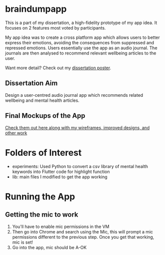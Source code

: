 # braindumpapp

This is a part of my dissertation, a high-fidelity prototype of my app idea. It focuses on 2 features most voted by participants.

My app idea was to create a cross platform app which allows users to better express their emotions, avoiding the consequences from suppressed and repressed emotions. Users essentially use the app as an audio journal. The journals are then analysed to recommend relevant wellbeing articles to the user. 

Want more detail? Check out my [dissertation poster](https://www.behance.net/gallery/142374585/Some-of-my-work/modules/804366911).

## Dissertation Aim
Design a user-centred audio journal app which recommends related wellbeing and mental health articles.

## Final Mockups of the App
[Check them out here along with my wireframes, improved designs, and other work](https://www.behance.net/gallery/142374585/Some-of-my-work)

# Folders of Interest
- experiments: Used Python to convert a csv library of mental health keywords into Flutter code for highlight function
- lib: main files I modified to get the app working

# Running the App

## Getting the mic to work
1. You'll have to enable mic permissions in the VM
2. Then go into Chrome and search using the Mic, this will prompt a mic permissions different to the previous step. Once you get that working, mic is set!
3. Go into the app, mic should be A-OK
